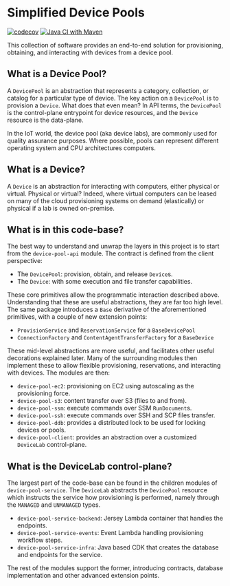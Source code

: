 # Simplified Device Pools

[![codecov](https://codecov.io/gh/philcali/device-pool/branch/main/graph/badge.svg?token=WIIU9GHW69)](https://codecov.io/gh/philcali/device-pool)
[![Java CI with Maven](https://github.com/philcali/device-pool/actions/workflows/maven.yml/badge.svg)](https://github.com/philcali/device-pool/actions/workflows/maven.yml)

This collection of software provides an end-to-end solution for provisioning, obtaining,
and interacting with devices from a device pool.

## What is a Device Pool?

A `DevicePool` is an abstraction that represents a category, collection,
or catalog for a particular type of device. The key action on
a `DevicePool` is to provision a `Device`. What does that even mean?
In API terms, the `DevicePool` is the control-plane entrypoint for
device resources, and the `Device` resource is the data-plane.

In the IoT world, the device pool (aka device labs), are commonly used
for quality assurance purposes. Where possible, pools can represent
different operating system and CPU architectures computers.

## What is a Device?

A `Device` is an abstraction for interacting with computers, either
physical or virtual. Physical or virtual? Indeed, where virtual
computers can be leased on many of the cloud provisioning systems
on demand (elastically) or physical if a lab is owned on-premise.

## What is in this code-base?

The best way to understand and unwrap the layers in this project
is to start from the `device-pool-api` module. The contract is defined
from the client perspective:

- The `DevicePool`: provision, obtain, and release `Device`s.
- The `Device`: with some execution and file transfer capabilities.

These core primitives allow the programmatic interaction described above. Understanding
that these are useful abstractions, they are far too high level. The same package introduces
a `Base` derivative of the aforementioned primitives, with a couple of new extension points:

- `ProvisionService` and `ReservationService` for a `BaseDevicePool`
- `ConnectionFactory` and `ContentAgentTransferFactory` for a `BaseDevice`

These mid-level abstractions are more useful, and facilitates other useful decorations
explained later. Many of the surrounding modules then implement these to allow flexible
provisioning, reservations, and interacting with devices. The modules are then:

- `device-pool-ec2`: provisioning on EC2 using autoscaling as the provisioning force.
- `device-pool-s3`: content transfer over S3 (files to and from).
- `device-pool-ssm`: execute commands over SSM `RunDocument`s.
- `device-pool-ssh`: execute commands over SSH and SCP files transfer.
- `device-pool-ddb`: provides a distributed lock to be used for locking devices or pools.
- `device-pool-client`: provides an abstraction over a customized `DeviceLab` control-plane.

## What is the DeviceLab control-plane?

The largest part of the code-base can be found in the children modules of `device-pool-service`.
The `DeviceLab` abstracts the `DevicePool` resource which instructs the service how provisioning
is performed, namely through the `MANAGED` and `UNMANAGED` types.

- `device-pool-service-backend`: Jersey Lambda container that handles the endpoints.
- `device-pool-service-events`: Event Lambda handling provisioning workflow steps.
- `device-pool-service-infra`: Java based CDK that creates the database and endpoints for the service.

The rest of the modules support the former, introducing contracts, database implementation and
other advanced extension points.